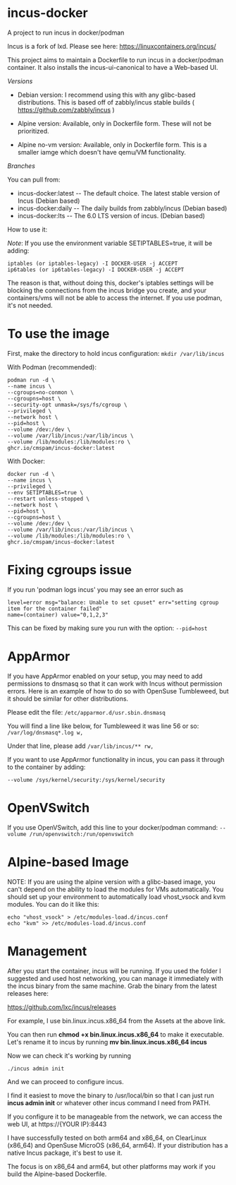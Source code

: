 # incus-docker
A project to run incus in docker/podman

Incus is a fork of lxd. Please see here:
https://linuxcontainers.org/incus/

This project aims to maintain a Dockerfile to run incus in a docker/podman container.
It also installs the incus-ui-canonical to have a Web-based UI.

*Versions*

* Debian version: I recommend using this with any glibc-based distributions. This is based off of zabbly/incus stable builds ( https://github.com/zabbly/incus )

* Alpine version: Available, only in Dockerfile form. These will not be prioritized.

* Alpine no-vm version: Available, only in Dockerfile form. This is a smaller iamge which doesn't have qemu/VM functionality.

*Branches*

You can pull from:
* incus-docker:latest -- The default choice. The latest stable version of Incus (Debian based)
* incus-docker:daily -- The daily builds from zabbly/incus (Debian based)
* incus-docker:lts -- The 6.0 LTS version of incus. (Debian based)

How to use it:

*Note*: If you use the environment variable SETIPTABLES=true, it will be adding:
```
iptables (or iptables-legacy) -I DOCKER-USER -j ACCEPT
ip6tables (or ip6tables-legacy) -I DOCKER-USER -j ACCEPT
```

The reason is that, without doing this, docker's iptables settings will be blocking the connections from the incus bridge you create, and your containers/vms will not be able to access the internet. If you use podman, it's not needed.

# To use the image

First, make the directory to hold incus configuration:
``` mkdir /var/lib/incus ```


With Podman (recommended):
```
podman run -d \
--name incus \
--cgroups=no-conmon \
--cgroupns=host \
--security-opt unmask=/sys/fs/cgroup \
--privileged \
--network host \
--pid=host \
--volume /dev:/dev \
--volume /var/lib/incus:/var/lib/incus \
--volume /lib/modules:/lib/modules:ro \
ghcr.io/cmspam/incus-docker:latest
```
With Docker:

```
docker run -d \
--name incus \
--privileged \
--env SETIPTABLES=true \
--restart unless-stopped \
--network host \
--pid=host \
--cgroupns=host \
--volume /dev:/dev \
--volume /var/lib/incus:/var/lib/incus \
--volume /lib/modules:/lib/modules:ro \
ghcr.io/cmspam/incus-docker:latest
```

# Fixing cgroups issue

If you run 'podman logs incus' you may see an error such as
```
level=error msg="balance: Unable to set cpuset" err="setting cgroup item for the container failed"
name=(container) value="0,1,2,3"
```
This can be fixed by making sure you run with the option:
```--pid=host```

# AppArmor

If you have AppArmor enabled on your setup, you may need to add permissions to dnsmasq so that it can work with Incus without permission errors.  Here is an example of how to do so with OpenSuse Tumbleweed, but it should be similar for other distributions.

Please edit the file:
```/etc/apparmor.d/usr.sbin.dnsmasq```

You will find a line like below, for Tumbleweed it was line 56 or so:
 ```/var/log/dnsmasq*.log w,```

Under that line, please add
 ```/var/lib/incus/** rw,```


If you want to use AppArmor functionality in incus, you can pass it through to the container by adding:

```--volume /sys/kernel/security:/sys/kernel/security```

# OpenVSwitch

If you use OpenVSwitch, add this line to your docker/podman command:
```--volume /run/openvswitch:/run/openvswitch```

# Alpine-based Image

NOTE: If you are using the alpine version with a glibc-based image, you can't depend on the ability to load the modules for VMs automatically. You should set up your environment to automatically load vhost_vsock and kvm modules. You can do it like this:

```
echo "vhost_vsock" > /etc/modules-load.d/incus.conf
echo "kvm" >> /etc/modules-load.d/incus.conf
```

# Management

After you start the container, incus will be running. If you used the folder I suggested and used host networking, you can manage it immediately with the incus binary from the same machine. Grab the binary from the latest releases here:

https://github.com/lxc/incus/releases

For example, I use bin.linux.incus.x86_64 from the Assets at the above link.

You can then run **chmod +x bin.linux.incus.x86_64** to make it executable. Let's rename it to incus by running  **mv bin.linux.incus.x86_64 incus**

Now we can check it's working by running

```./incus admin init```

And we can proceed to configure incus.

I find it easiest to move the binary to /usr/local/bin so that I can just run **incus admin init** or whatever other incus command I need from PATH.

If you configure it to be manageable from the network, we can access the web UI, at https://{YOUR IP}:8443

I have successfully tested on both arm64 and x86_64, on ClearLinux (x86_64) and OpenSuse MicroOS (x86_64, arm64). If your distribution has a native Incus package, it's best to use it.

The focus is on x86_64 and arm64, but other platforms may work if you build the Alpine-based Dockerfile.
